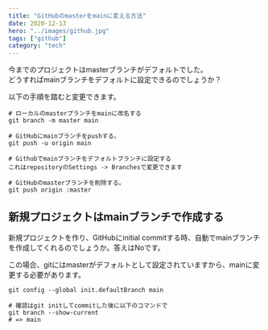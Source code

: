 ```yaml
---
title: "GitHubのmasterをmainに変える方法"
date: 2020-12-13
hero: "../images/github.jpg"
tags: ["github"]
category: "tech"
---
```

今までのプロジェクトはmasterブランチがデフォルトでした。  
どうすればmainブランチをデフォルトに設定できるのでしょうか？

以下の手順を踏むと変更できます。
```shell
# ローカルのmasterブランチをmainに改名する
git branch -m master main

# GitHubにmainブランチをpushする。
git push -u origin main

# Githubでmainブランチをデフォルトブランチに設定する
これはrepositoryのSettings -> Branchesで変更できます

# GitHubのmasterブランチを削除する。
git push origin :master
```

## 新規プロジェクトはmainブランチで作成する
新規プロジェクトを作り、GitHubにinitial commitする時、自動でmainブランチを作成してくれるのでしょうか。答えはNoです。

この場合、gitにはmasterがデフォルトとして設定されていますから、mainに変更する必要があります。

```shell
git config --global init.defaultBranch main

# 確認はgit initしてcommitした後に以下のコマンドで
git branch --show-current
# => main
```
